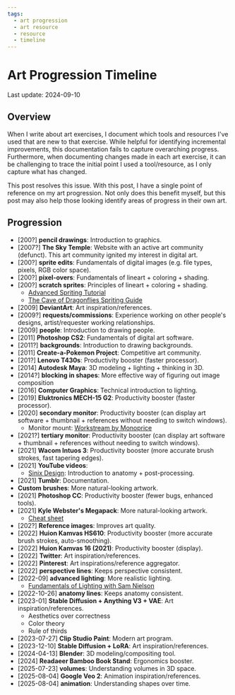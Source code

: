 ```yaml
---
tags:
  - art progression
  - art resource
  - resource
  - timeline
---
```


# Art Progression Timeline

Last update: 2024-09-10

## Overview

When I write about art exercises, I document which tools and resources I've used that are new to that exercise. While helpful for identifying incremental improvements, this documentation fails to capture overarching progress. Furthermore, when documenting changes made in each art exercise, it can be challenging to trace the initial point I used a tool/resource, as I only capture what has changed.

This post resolves this issue. With this post, I have a single point of reference on my art progression. Not only does this benefit myself, but this post may also help those looking identify areas of progress in their own art.

## Progression

- [200?] **pencil drawings**: Introduction to graphics.
- [2007?] **The Sky Temple**: Website with an active art community (defunct). This art community ignited my interest in digital art.
- [200?] **sprite edits**: Fundamentals of digital images (e.g. file types, pixels, RGB color space).
- [200?] **pixel-overs**: Fundamentals of lineart + coloring + shading.
- [200?] **scratch sprites**: Principles of lineart + coloring + shading.
  - [Advanced Spriting Tutorial](https://web.archive.org/web/20080620192020/http://www.pokecommunity.com/showthread.php?t=30015)
  - [The Cave of Dragonflies Spriting Guide](https://www.dragonflycave.com/spriting-guide)
- [2009] **DeviantArt**: Art inspiration/references.
- [2009?] **requests/commissions**: Experience working on other people's designs, artist/requester working relationships.
- [2009] **people**: Introduction to drawing people.
- [2011] **Photoshop CS2**: Fundamentals of digital art software.
- [2011?] **backgrounds**: Introduction to drawing backgrounds.
- [2011] **Create-a-Pokemon Project**: Competitive art community.
- [201?] **Lenovo T430s**: Productivity booster (faster processor).
- [2014] **Autodesk Maya**: 3D modeling + lighting + thinking in 3D.
- [2014?] **blocking in shapes**: More effective way of figuring out image composition
- [2016] **Computer Graphics**: Technical introduction to lighting.
- [2019] **Eluktronics MECH-15 G2**: Productivity booster (faster processor).
- [2020] **secondary monitor**: Productivity booster (can display art software + thumbnail + references without needing to switch windows).
  - Monitor mount: [Workstream by Monoprice](https://www.monoprice.com/product?p_id=29407)
- [2021?] **tertiary monitor**: Productivity booster (can display art software + thumbnail + references without needing to switch windows).
- [2021] **Wacom Intuos 3**: Productivity booster (more accurate brush strokes, fast tapering edges).
- [2021] **YouTube videos**:
  - [Sinix Design](https://www.youtube.com/user/sinixdesign): Introduction to anatomy + post-processing.
- [2021] **Tumblr**: Documentation.
- **Custom brushes**: More natural-looking artwork.
- [2021] **Photoshop CC**: Productivity booster (fewer bugs, enhanced tools).
- [2021] **Kyle Webster's Megapack**: More natural-looking artwork.
  - [Cheat sheet](https://kyletwebster.tumblr.com/post/165346861495/the-ultimate-megapack-cheat-sheets-are-officially)
- [202?] **Reference images**: Improves art quality.
- [2022] **Huion Kamvas HS610**: Productivity booster (more accurate brush strokes, auto-smoothing).
- [2022] **Huion Kamvas 16 (2021)**: Productivity booster (display).
- [2022] **Twitter**: Art inspiration/references.
- [2022] **Pinterest**: Art inspirations/reference aggregator.
- [2022] **perspective lines**: Keeps perspective consistent.
- [2022-09] **advanced lighting**: More realistic lighting.
  - [Fundamentals of Lighting with Sam Nielson](https://schoolism.com/courses/concept-art/fundamentals-of-lighting-sam-nielson)
- [2022-10-26] **anatomy lines**: Keeps anatomy consistent.
- [2023-01] **Stable Diffusion + Anything V3 + VAE**: Art inspiration/references.
  - Aesthetics over correctness
  - Color theory
  - Rule of thirds
- [2023-07-27] **Clip Studio Paint**: Modern art program.
- [2023-12-10] **Stable Diffusion + LoRA**: Art inspiration/references.
- [2024-04-13] **Blender**: 3D modeling/compositing tool.
- [2024] **Readaeer Bamboo Book Stand**: Ergonomics booster.
- [2025-07-23] **volumes**: Understanding volumes in 3D space.
- [2025-08-04] **Google Veo 2**: Animation inspiration/references.
- [2025-08-04] **animation**: Understanding shapes over time.
